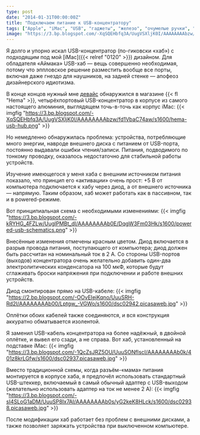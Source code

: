 ```yaml
---
type: post
date: "2014-01-31T00:00:00Z"
title: "Подключаем питание к USB-концентратору"
tags: ["Apple", "iMac", "USB", "гаджеты", "железо", "очумелые ручки", "сделай сам", "электроника"]
image: "https://3.bp.blogspot.com/-XqSQEHbfq3A/UugVSXljK0I/AAAAAAAAbzw/fd1VbaC74aw/s1600/hema-usb-hub.png"
---
```


Я долго и упорно искал USB-концентратор (по-гиковски «хаб») с подходящим под мой [iMac]({{< relref "0120" >}}) дизайном. Для обладателя «Аймака» USB-хаб — вещь совершенно необходимая, потому что эппловское решение разместить вообще все порты, включая даже гнездо для наушников, на задней стенке — апофеоз дизайнерского идиотизма.

<!--more-->

В конце концов нужный мне [девайс](http://www.hema.nl/winkel/school-en-kantoor/media-en-computer/accessoires/usb-hub-20-(39609052)) обнаружился в магазине {{< fl "Hema" >}}, четырёхпортовый USB-концентратор в корпусе из самого настоящего алюминия, выглядящем точь-в-точь как корпус iMac:
{{< imgfig "https://3.bp.blogspot.com/-XqSQEHbfq3A/UugVSXljK0I/AAAAAAAAbzw/fd1VbaC74aw/s1600/hema-usb-hub.png" >}}

Но немедленно обнаружилась проблема: устройства, потребляющие много энергии, навроде внешнего диска с питанием от USB-порта, постоянно выдавали ошибки чтения/записи. Питания, подводимого по тонкому проводку, оказалось недостаточно для стабильной работы устройств.

Изучение имеющегося у меня хаба с внешним источником питания показало, что принцип его «активации» очень прост: +5 В от компьютера подключается к хабу через диод, а от внешнего источника — напрямую. Таким образом, хаб может работать как в пассивном, так и в powered-режиме.

Вот принципиальная схема с необходимыми изменениями:
{{< imgfig "https://3.bp.blogspot.com/-kRYHG_4FZLw/UuglPMBt_dI/AAAAAAAAb0E/DqgW3Fm03Hk/s1600/powered-usb-schematics.png" >}}

Внесённые изменения отмечены красным цветом. Диод включается в разрыв провода питания, поступающего от компьютера; диод должен быть рассчитан на номинальный ток в 2 А. Со стороны USB-портов (выходов) концентратора очень желательно добавить один-два электролитических конденсатора на 100 мкФ, которые будут сглаживать броски напряжения при подключении и работе внешних устройств.

Диод смонтирован прямо на USB-кабеле:
{{< imgfig "https://2.bp.blogspot.com/-OOvEIejKqno/UuuSRH-Rd2I/AAAAAAAAb00/Lptgw_-VGWo/s1600/dsc02942.picasaweb.jpg" >}}

Оплётки обоих кабелей также соединяются, и вся конструкция аккуратно обматывается изолентой.

Я заменил USB-кабель концентратора на более надёжный, в двойной оплётке, и вывел его сзади, а не справа. Вот хаб, установленный на подставке iMac:
{{< imgfig "https://3.bp.blogspot.com/-1QcZsJRZ5OU/UuuSONfIscI/AAAAAAAAb0k/401z8krLGfw/s1600/dsc02937.picasaweb.jpg" >}}

Вместо традиционной схемы, когда разъём-«мама» питания монтируется в корпусе хаба, я предпочёл использовать стандартный USB-штеккер, включаемый в самый обычный адаптер с USB-выходом (желательно использовать адаптер на ток не менее 2 А):
{{< imgfig "https://3.bp.blogspot.com/-sI4SLoG1aDM/UuuSP8Ix7AI/AAAAAAAAb0s/yG2keK8HLck/s1600/dsc02938.picasaweb.jpg" >}}

После модификации хаб работает без проблем с внешними дисками, а также позволяет заряжать устройства при выключенном компьютере.
